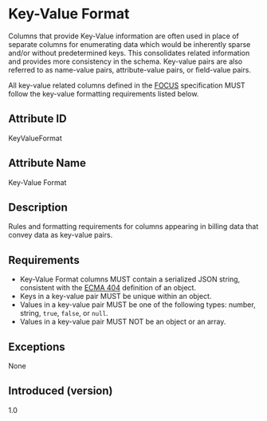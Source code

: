 # Key-Value Format

Columns that provide Key-Value information are often used in place of separate columns for enumerating data which would be inherently sparse and/or without predetermined keys. This consolidates related information and provides more consistency in the schema. Key-value pairs are also referred to as name-value pairs, attribute-value pairs, or field-value pairs.

All key-value related columns defined in the [FOCUS](#glossary:finops-cost-and-usage-specification) specification MUST follow the key-value formatting requirements listed below.

## Attribute ID

KeyValueFormat

## Attribute Name

Key-Value Format

## Description

Rules and formatting requirements for columns appearing in billing data that convey data as key-value pairs.

## Requirements

* Key-Value Format columns MUST contain a serialized JSON string, consistent with the [ECMA 404](https://www.ecma-international.org/wp-content/uploads/ECMA-404_2nd_edition_december_2017.pdf) definition of an object.
* Keys in a key-value pair MUST be unique within an object.
* Values in a key-value pair MUST be one of the following types: number, string, `true`, `false`, or `null`.
* Values in a key-value pair MUST NOT be an object or an array.

## Exceptions

None

## Introduced (version)

1.0
